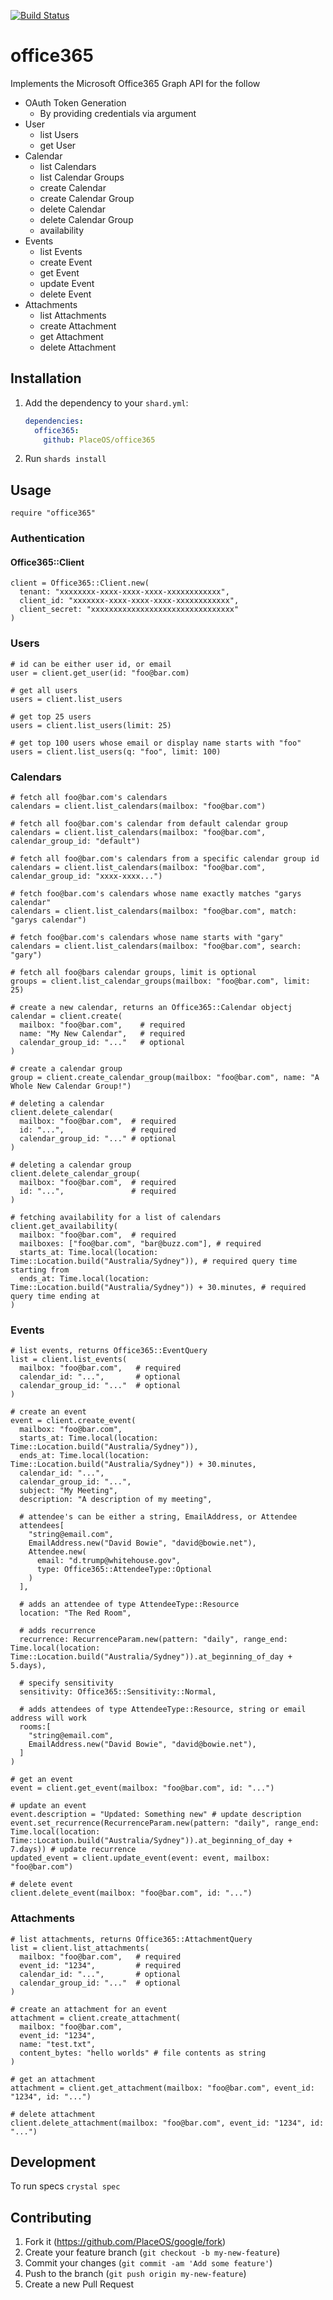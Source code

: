 [![Build Status](https://travis-ci.com/PlaceOS/office365.svg?branch=master)](https://travis-ci.com/PlaceOS/office365)

# office365

Implements the Microsoft Office365 Graph API for the follow

* OAuth Token Generation
  - By providing credentials via argument
* User
  - list Users
  - get User
* Calendar
  - list Calendars
  - list Calendar Groups
  - create Calendar
  - create Calendar Group
  - delete Calendar
  - delete Calendar Group
  - availability
* Events
  - list Events
  - create Event
  - get Event
  - update Event
  - delete Event
* Attachments
  - list Attachments
  - create Attachment
  - get Attachment
  - delete Attachment


## Installation

1. Add the dependency to your `shard.yml`:

   ```yaml
   dependencies:
     office365:
       github: PlaceOS/office365
   ```

2. Run `shards install`

## Usage

```crystal
require "office365"
```

### Authentication

#### Office365::Client

```crystal
client = Office365::Client.new(
  tenant: "xxxxxxxx-xxxx-xxxx-xxxx-xxxxxxxxxxxx",
  client_id: "xxxxxxx-xxxx-xxxx-xxxx-xxxxxxxxxxxx",
  client_secret: "xxxxxxxxxxxxxxxxxxxxxxxxxxxxxxxx"
)
```

### Users

```crystal
# id can be either user id, or email
user = client.get_user(id: "foo@bar.com)

# get all users
users = client.list_users

# get top 25 users
users = client.list_users(limit: 25)

# get top 100 users whose email or display name starts with "foo"
users = client.list_users(q: "foo", limit: 100)
```

### Calendars

```crystal
# fetch all foo@bar.com's calendars
calendars = client.list_calendars(mailbox: "foo@bar.com")

# fetch all foo@bar.com's calendar from default calendar group
calendars = client.list_calendars(mailbox: "foo@bar.com", calendar_group_id: "default")

# fetch all foo@bar.com's calendars from a specific calendar group id
calendars = client.list_calendars(mailbox: "foo@bar.com", calendar_group_id: "xxxx-xxxx...")

# fetch foo@bar.com's calendars whose name exactly matches "garys calendar"
calendars = client.list_calendars(mailbox: "foo@bar.com", match: "garys calendar")

# fetch foo@bar.com's calendars whose name starts with "gary"
calendars = client.list_calendars(mailbox: "foo@bar.com", search: "gary")

# fetch all foo@bars calendar groups, limit is optional
groups = client.list_calendar_groups(mailbox: "foo@bar.com", limit: 25)

# create a new calendar, returns an Office365::Calendar objectj
calendar = client.create(
  mailbox: "foo@bar.com",    # required
  name: "My New Calendar",   # required
  calendar_group_id: "..."   # optional
)

# create a calendar group
group = client.create_calendar_group(mailbox: "foo@bar.com", name: "A Whole New Calendar Group!")

# deleting a calendar
client.delete_calendar(
  mailbox: "foo@bar.com",  # required
  id: "...",               # required
  calendar_group_id: "..." # optional
)

# deleting a calendar group
client.delete_calendar_group(
  mailbox: "foo@bar.com",  # required
  id: "...",               # required
)

# fetching availability for a list of calendars
client.get_availability(
  mailbox: "foo@bar.com",  # required
  mailboxes: ["foo@bar.com", "bar@buzz.com"], # required
  starts_at: Time.local(location: Time::Location.build("Australia/Sydney")), # required query time starting from
  ends_at: Time.local(location: Time::Location.build("Australia/Sydney")) + 30.minutes, # required query time ending at
)
```

### Events
```crystal
# list events, returns Office365::EventQuery
list = client.list_events(
  mailbox: "foo@bar.com",   # required
  calendar_id: "...",       # optional
  calendar_group_id: "..."  # optional
)

# create an event
event = client.create_event(
  mailbox: "foo@bar.com",
  starts_at: Time.local(location: Time::Location.build("Australia/Sydney")),
  ends_at: Time.local(location: Time::Location.build("Australia/Sydney")) + 30.minutes,
  calendar_id: "...",
  calendar_group_id: "...",
  subject: "My Meeting",
  description: "A description of my meeting",

  # attendee's can be either a string, EmailAddress, or Attendee
  attendees[
    "string@email.com",
    EmailAddress.new("David Bowie", "david@bowie.net"),
    Attendee.new(
      email: "d.trump@whitehouse.gov",
      type: Office365::AttendeeType::Optional
    )
  ],

  # adds an attendee of type AttendeeType::Resource
  location: "The Red Room",

  # adds recurrence
  recurrence: RecurrenceParam.new(pattern: "daily", range_end: Time.local(location: Time::Location.build("Australia/Sydney")).at_beginning_of_day + 5.days),

  # specify sensitivity
  sensitivity: Office365::Sensitivity::Normal,

  # adds attendees of type AttendeeType::Resource, string or email address will work
  rooms:[
    "string@email.com",
    EmailAddress.new("David Bowie", "david@bowie.net"),
  ]
)

# get an event
event = client.get_event(mailbox: "foo@bar.com", id: "...")

# update an event
event.description = "Updated: Something new" # update description
event.set_recurrence(RecurrenceParam.new(pattern: "daily", range_end: Time.local(location: Time::Location.build("Australia/Sydney")).at_beginning_of_day + 7.days)) # update recurrence
updated_event = client.update_event(event: event, mailbox: "foo@bar.com")

# delete event
client.delete_event(mailbox: "foo@bar.com", id: "...")
```

### Attachments
```crystal
# list attachments, returns Office365::AttachmentQuery
list = client.list_attachments(
  mailbox: "foo@bar.com",   # required
  event_id: "1234",         # required
  calendar_id: "...",       # optional
  calendar_group_id: "..."  # optional
)

# create an attachment for an event
attachment = client.create_attachment(
  mailbox: "foo@bar.com",
  event_id: "1234",
  name: "test.txt",
  content_bytes: "hello worlds" # file contents as string
)

# get an attachment
attachment = client.get_attachment(mailbox: "foo@bar.com", event_id: "1234", id: "...")

# delete attachment
client.delete_attachment(mailbox: "foo@bar.com", event_id: "1234", id: "...")
```

## Development

To run specs `crystal spec`

## Contributing

1. Fork it (<https://github.com/PlaceOS/google/fork>)
2. Create your feature branch (`git checkout -b my-new-feature`)
3. Commit your changes (`git commit -am 'Add some feature'`)
4. Push to the branch (`git push origin my-new-feature`)
5. Create a new Pull Request
